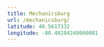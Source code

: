 ```yaml
---
title: Mechanicsburg
url: /mechanicsburg/
latitude: 40.5617332
longitude: -80.40284240000001
---
```

